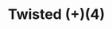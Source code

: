 ---
layout: item
title: Twisted (+)(4)
item-id: 20936
datatable: true
id: 20936
name: "Twisted (+)(4)"
members: true
lowalch: 16
highalch: 24
examine: "The potion blends the dexterity and devastation of Xeric's twisted archers. It was mixed perfectly!"
monsters:
  - id: 7526
    name: "Vanguard"
    members: true
    combat_level: 0
    wiki_url: "https://oldschool.runescape.wiki/w/Vanguard#Magic"
    drops:
      - quantity: "1"
        rarity: 1
    image: "https://oldschool.runescape.wiki/images/1/13/Vanguard_%28magic%29.png?db160"
  - id: 7566
    name: "Vasa Nistirio"
    members: true
    combat_level: 0
    wiki_url: "https://oldschool.runescape.wiki/w/Vasa_Nistirio"
    drops:
      - quantity: "2"
        rarity: 1
    image: "https://oldschool.runescape.wiki/images/7/75/Vasa_Nistirio.png?ae39f"
---